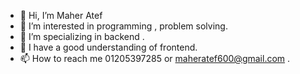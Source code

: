 - 👋 Hi, I’m Maher Atef
- 👀 I’m interested in programming , problem solving.
- 🌱 I’m specializing in backend .
- 👀 I have a good understanding of frontend.
- 📫 How to reach me 01205397285 or maheratef600@gmail.com .
<!---
maheratef74/maheratef74 is a ✨ special ✨ repository because its `README.md` (this file) appears on your GitHub profile.
You can click the Preview link to take a look at your changes.
--->
